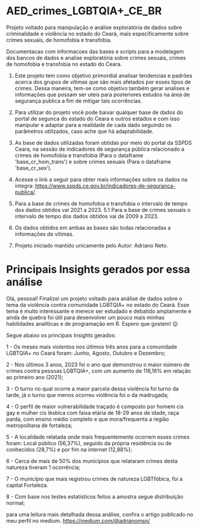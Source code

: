 # AED_crimes_LGBTQIA+_CE_BR
Projeto voltado para manipulação e análise exploratória de dados sobre criminalidade e violência no estado do Ceará, mais especificamente sobre crimes sexuais, de homofobia e transfobia.

Documentacao com informacoes das bases e scripts para a modelagem dos bancos de dados e analise exploratória sobre crimes sexuais, crimes de homofobia e transfobia no estado do Ceara.

1. Este projeto tem como objetivo primordial analisar tendencias e padrões acerca dos grupos de vitimas que são mais afetados por esses tipos de crimes. Dessa maneira, tem-se como objetivo também gerar analises e informações que possam ser uteis para posteriores estudos na área de segurança publica a fim de mitigar tais ocorrências.

2. Para utilizar do projeto você pode baixar qualquer base de dados do portal de segunca do estado do Ceara e outros estados e com isso manipular e adaptar para a realidade de cada dado seguindo os parâmetros utilizados, caso ache que há adaptabilidade.

3. As base de dados utilizadas foram obtidas por meio do portal da SSPDS Ceara, na sessão de indicadores de segurança pública relacionado a crimes de homofobia e transfobia (Para o dataframe 'base_cr_hom_trans') e sobre crimes sexuais (Para o dataframe 'base_cr_sex'). 

4. Acesse o link a seguir para obter mais informações sobre os dados na integra: https://www.sspds.ce.gov.br/indicadores-de-seguranca-publica/.

5. Para a base de crimes de homofobia e transfobia o intervalo de tempo dos dados obtidos vai 2021 a 2023.
5.1 Para a base de crimes sexuais o intervalo de tempo dos dados obtidos vai de 2009 a 2023.

6. Os dados obtidos em ambas as bases são todas relacionadas a informações de vitimas.

7. Projeto iniciado mantido unicamente pelo Autor: Adriano Neto.

# Principais Insights gerados por essa análise

Olá, pessoal! Finalizei um projeto voltado para análise de dados sobre o tema da violência contra comunidade LGBTQIA+ no estado do Ceará. Esse tema é muito interessante e merece ser estudado e debatido amplamente e ainda de quebra foi útil para desenvolver um pouco mais minhas habilidades analíticas e de programação em R. Espero que gostem! 😉 



Segue abaixo os principais Insights gerados:



1 - Os meses mais violentos nos últimos três anos para a comunidade LGBTQIA+  no Ceará foram: Junho, Agosto, Outubro e Dezembro;

2 - Nos últimos 3 anos, 2023 foi o ano que  demonstrou o maior número de crimes contra pessoas LGBTQIA+, com um aumento de 116,16% em relação ao primeiro ano (2021);

3 - O turno no qual ocorre a maior parcela dessa violência foi turno da tarde,  já o turno que menos ocorreu violência foi o da madrugada;

4 - O perfil de maior vulnerabilidade traçado é composto por homem cis gay e mulher cis lésbica com faixa etária de 18-29 anos de idade, raça parda, com ensino médio completo e que mora/frequenta a região metropolitana de fortaleza;

5 - A localidade relatada onde mais frequentemente ocorrem esses crimes foram: Local público (56,37%), seguido da própria residência ou de conhecidos (28,7%) e por fim na internet (12,88%);

6 - Cerca de mais de 50% dos municípios que relataram crimes desta natureza tiveram 1 ocorrência;

7 - O município que mais registrou crimes de natureza LGBTfóbica, foi a capital Fortaleza.

8 - Com base nos testes estatísticos feitos a amostra segue distribuição normal;


para uma leitura mais detalhada dessa análise, confira o artigo publicado no meu perfil no medium.
https://medium.com/@adrianomsn/
